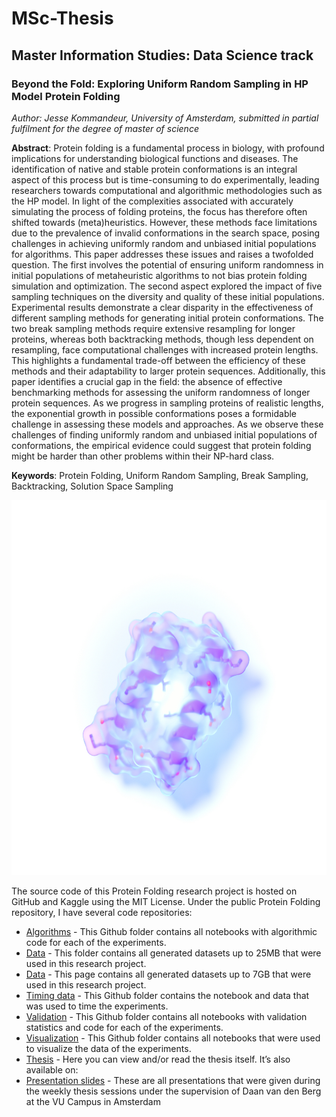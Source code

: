 # MSc-Thesis
## Master Information Studies: Data Science track

### Beyond the Fold: Exploring Uniform Random Sampling in HP Model Protein Folding
*Author: Jesse Kommandeur, University of Amsterdam, submitted in partial fulfilment for the degree of master of science*

**Abstract**: Protein folding is a fundamental process in biology, with profound implications for understanding biological functions and diseases. The identification of native and stable protein conformations is an integral aspect of this process but is time-consuming to do experimentally, leading researchers towards computational and algorithmic methodologies such as the HP model. In light of the complexities associated with accurately simulating the process of folding proteins, the focus has therefore often shifted towards (meta)heuristics. However, these methods face limitations due to the prevalence of invalid conformations in the search space, posing challenges in achieving uniformly random and unbiased initial populations for algorithms. This paper addresses these issues and raises a twofolded question. The first involves the potential of ensuring uniform randomness in initial populations of metaheuristic algorithms to not bias protein folding simulation and optimization. The second aspect explored the impact of five sampling techniques on the diversity and quality of these initial populations. Experimental results demonstrate a clear disparity in the effectiveness of different sampling methods for generating initial protein conformations. The two break sampling methods require extensive resampling for longer proteins, whereas both backtracking methods, though less dependent on resampling, face computational challenges with increased protein lengths. This highlights a fundamental trade-off between the efficiency of these methods and their adaptability to larger protein sequences. Additionally, this paper identifies a crucial gap in the field: the absence of effective benchmarking methods for assessing the uniform randomness of longer protein sequences. As we progress in sampling proteins of realistic lengths, the exponential growth in possible conformations poses a formidable challenge in assessing these models and approaches. As we observe these challenges of finding uniformly random and unbiased initial populations of conformations, the empirical evidence could suggest that protein folding might be harder than other problems within their NP-hard class.

**Keywords**: Protein Folding, Uniform Random Sampling, Break Sampling, Backtracking, Solution Space Sampling

<p align="center">
<img src="https://github.com/jessekommandeur/Protein-Folding/blob/main/Visualizations/Figures/fcover.png" width="600" height="600">

The source code of this Protein Folding research project is hosted on GitHub and Kaggle using the MIT License. Under the public Protein Folding repository, I have several code repositories:
- [Algorithms](https://github.com/jessekommandeur/Protein-Folding/edit/main/Code) - This Github folder contains all notebooks with algorithmic code for each of the experiments.
- [Data](https://github.com/jessekommandeur/Protein-Folding/edit/main/Data) - This folder contains all generated datasets up to 25MB that were used in this research project.
- [Data](https://www.kaggle.com/datasets/jessekom/protein-folding-hp-model) - This page contains all generated datasets up to 7GB that were used in this research project.
- [Timing data](https://github.com/jessekommandeur/Protein-Folding/edit/main/Timing_Data) - This Github folder contains the notebook and data that was used to time the experiments. 
- [Validation](https://github.com/jessekommandeur/Protein-Folding/edit/main/Validation) - This Github folder contains all notebooks with validation statistics and code for each of the experiments. 
- [Visualization](https://github.com/jessekommandeur/Protein-Folding/edit/main/Visualization) - This Github folder contains all notebooks that were used to visualize the data of the experiments. 
- [Thesis](https://github.com/jessekommandeur/Protein-Folding/edit/main/Thesis) - Here you can view and/or read the thesis itself. It’s also available on: 
- [Presentation slides](https://github.com/jessekommandeur/Protein-Folding/tree/main/Presentation%20slides) - These are all presentations that were given during the weekly thesis sessions under the supervision of Daan van den Berg at the VU Campus in Amsterdam

